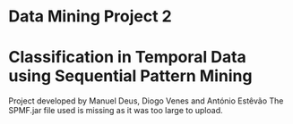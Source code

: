 # Data Mining Project 2
# Classification in Temporal Data using Sequential Pattern Mining

Project developed by Manuel Deus, Diogo Venes and António Estêvão
The SPMF.jar file used is missing as it was too large to upload.
